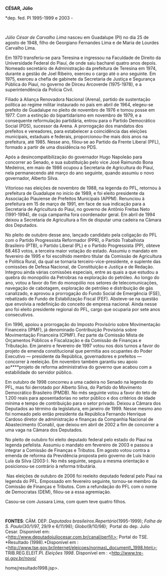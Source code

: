 **CÉSAR, Júlio**

\*dep. fed. PI 1995-1999 e 2003 -

 

*Júlio César de Carvalho Lima* nasceu em Guadalupe (PI) no dia 25 de
agosto de 1948, filho de Georgiano Fernandes Lima e de Maria de Lourdes
Carvalho Lima.

Em 1970 transferiu-se para Teresina e ingressou na Faculdade de Direito
da Universidade Federal do Piauí, de onde saiu bacharel quatro anos
depois. Nomeado secretário de Administração da prefeitura de Teresina em
1974, durante a gestão de Joel Ribeiro, exerceu o cargo até o ano
seguinte. Em 1975, exerceu a chefia de gabinete da Secretaria de Justiça
e Segurança Pública do Piauí, no governo de Dirceu Arcoverde
(1975-1978), e a superintendência da Polícia Civil.

Filiado à Aliança Renovadora Nacional (Arena), partido de sustentação
política ao regime militar instaurado no país em abril de 1964,
elegeu-se prefeito de Guadalupe no pleito de novembro de 1976 e tomou
posse em 1977. Com a extinção do bipartidarismo em novembro de 1979, e a
consequente reformulação partidária, entrou para o Partido Democrático
Social (PDS), sucessor da Arena. A prorrogação dos mandatos dos
prefeitos e vereadores, para estabelecer a coincidência das eleições
municipais, estaduais e federais, proporcionou-lhe mais dois anos na
prefeitura, até 1985. Nesse ano, filiou-se ao Partido da Frente Liberal
(PFL), formado a partir de uma dissidência no PDS.

Após a desincompatibilização do governador Hugo Napoleão para concorrer
ao Senado, e sua substituição pelo vice José Raimundo Bona Medeiros, em
maio de 1986 ocupou a Secretaria de Agricultura do Piauí, nela
permanecendo até março do ano seguinte, quando assumiu o novo
governador, Alberto Silva.

Vitorioso nas eleições de novembro de 1988, na legenda do PFL, retornou
à prefeitura de Guadalupe no início de 1989, e foi eleito presidente da
Associação Piauiense de Prefeitos Municipais (APPM). Renunciou à
prefeitura em 15 de março de 1991, em face de sua indicação para a
Secretaria de Agricultura do Piauí, no governo de Antônio Freitas Neto
(1991-1994), de cuja campanha fora coordenador geral. Em abril de 1994
deixou a Secretaria de Agricultura a fim de disputar uma cadeira na
Câmara dos Deputados.

No pleito de outubro desse ano, lançado candidato pela coligação do PFL
com o Partido Progressista Reformador (PPR), o Partido Trabalhista
Brasileiro (PTB), o Partido Liberal (PL) e o Partido Progressista (PP),
obteve 68.463 votos, a terceira maior votação do estado. Assumiu o
mandato em fevereiro de 1995 e foi escolhido membro titular da Comissão
de Agricultura e Política Rural, da qual se tornaria
terceiro-vice-presidente, e suplente das comissões de Defesa Nacional,
de Constituição e Justiça e de Redação. Integrou ainda várias comissões
especiais, entre as quais a que estudou a quebra do monopólio da
Petrobras na exploração do petróleo. Ao longo do ano, votou a favor do
fim do monopólio nos setores de telecomunicações, navegação de
cabotagem, exploração de petróleo e distribuição de gás canalizado, e
aprovou a prorrogação do Fundo Social de Emergência (FSE), rebatizado de
Fundo de Estabilização Fiscal (FEF). Absteve-se na questão que envolvia
a redefinição do conceito de empresa nacional. Ainda nesse ano foi
eleito presidente regional do PFL, cargo que ocuparia por sete anos
consecutivos.

Em 1996, apoiou a prorrogação do Imposto Provisório sobre Movimentação
Financeira (IPMF), já denominado Contribuição Provisória sobre
Movimentação Financeira (CPMF). Fez parte da Comissão Mista de
Orçamentos Públicos e Fiscalização e da Comissão de Finanças e
Tributação. Em janeiro e fevereiro de 1997 votou nos dois turnos a favor
do projeto de emenda constitucional que permitia aos ocupantes do Poder
Executivo — presidente da República, governadores e prefeitos —
concorrer à reeleição. Em novembro também garantiu seu apoio
ao****projeto de reforma administrativa do governo que acabou com a
estabilidade do servidor público.

Em outubro de 1998 concorreu a uma cadeira no Senado na legenda do PFL,
mas foi derrotado por Alberto Silva, do Partido do Movimento Democrático
Brasileiro (PMDB). No mês seguinte votou a favor do teto de 1.200 reais
para aposentadorias no setor público e dos critérios de idade mínima e
tempo de contribuição para o setor privado. Deixou a Câmara dos
Deputados ao término da legislatura, em janeiro de 1999. Nesse mesmo ano
foi nomeado pelo então presidente da República Fernando Henrique Cardoso
diretor de administração e finanças da Companhia Nacional de
Abastecimento (Conab), que deixou em abril de 2002 a fim de concorrer a
uma vaga na Câmara dos Deputados.

No pleito de outubro foi eleito deputado federal pelo estado do Piauí na
legenda pefelista. Assumiu o mandato em fevereiro de 2003 e passou a
integrar a Comissão de Finanças e Tributos. Em agosto votou contra a
emenda de reforma da Previdência proposta pelo governo de Luís Inácio
Lula da Silva (2003-). No mês seguinte, seguiu a mesma orientação e
posicionou-se contrário à reforma tributária.

 Nas eleições de outubro de 2006 foi reeleito deputado federal pelo
Piauí na legenda do PFL. Empossado em fevereiro seguinte, tornou-se
membro da Comissão de Finanças e Tributos. Com a refundação do PFL com o
nome de Democratas (DEM), filiou-se a essa agremiação.

Casou-se com Jussara Lima, com quem teve quatro filhos.

 

**FONTES**: CÂM. DEP. *Deputados brasileiros.*Repertório**(1995-1999);
*Folha de S. Paulo*(30/1/97, 29/9 e 6/11/98); *Globo*(9/10/98);  Portal
do dep. Julio Cesar. Disponível em:
\<http://www.deputadojuliocesar.com.br/canal/perfil\>; Portal do TSE.
*Resultado (1998).*Disponível em :
\<http://www.tse.gov.br/internet/eleicoes/normas\_document\_1998.htm\>;
TRIB.REG.ELEIT.PI. *Eleições 1998*. Disponível em :
\<http://www.tre-pi.gov.br/novo/

home[/](http://www.tre-pi.gov.br/novo/home/)resultado1998.jsp\>.

 

 

 

 

 
